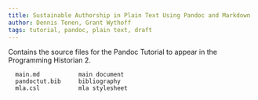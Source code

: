 ```yaml
---
title: Sustainable Authorship in Plain Text Using Pandoc and Markdown
author: Dennis Tenen, Grant Wythoff
tags: tutorial, pandoc, plain text, draft
---
```


Contains the source files for the Pandoc Tutorial to appear in the Programming Historian 2. 

```
  main.md           main document
  pandoctut.bib     bibliography
  mla.csl           mla stylesheet
```
